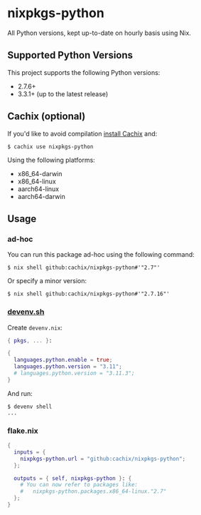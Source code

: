 # nixpkgs-python

All Python versions, kept up-to-date on hourly basis using Nix.

## Supported Python Versions

This project supports the following Python versions:

- 2.7.6+
- 3.3.1+ (up to the latest release)

## Cachix (optional)

If you'd like to avoid compilation [install Cachix](https://docs.cachix.org/installation) and:

    $ cachix use nixpkgs-python

Using the following platforms:

- x86_64-darwin
- x86_64-linux
- aarch64-linux
- aarch64-darwin

## Usage

### ad-hoc

You can run this package ad-hoc using the following command:

    $ nix shell github:cachix/nixpkgs-python#'"2.7"'

Or specify a minor version:

    $ nix shell github:cachix/nixpkgs-python#'"2.7.16"'

### [devenv.sh](https://devenv.sh)

Create `devenv.nix`:

```nix
{ pkgs, ... }: 

{
  languages.python.enable = true;
  languages.python.version = "3.11";
  # languages.python.version = "3.11.3";
}
```

And run:

    $ devenv shell
    ...

### flake.nix

```nix
{
  inputs = {
    nixpkgs-python.url = "github:cachix/nixpkgs-python";
  };

  outputs = { self, nixpkgs-python }: {
    # You can now refer to packages like:
    #   nixpkgs-python.packages.x86_64-linux."2.7"
  };
}
```